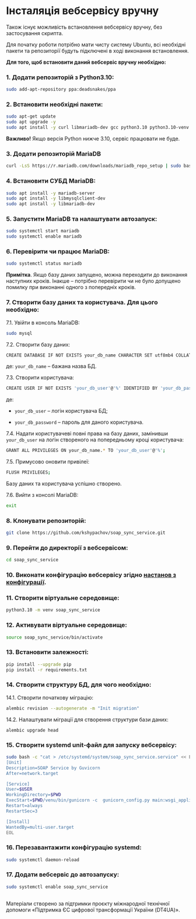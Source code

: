 # Інсталяція вебсервісу вручну

Також існує можливість встановлення вебсервісу вручну, без застосування скрипта.

Для початку роботи потрібно мати чисту систему Ubuntu, всі необхідні пакети та репозиторії будуть підключені в ході виконання встановлення.

**Для того, щоб встановити даний вебсервіс вручну необхідно:**

### 1. Додати репозиторій з Python3.10:

```bash
sudo add-apt-repository ppa:deadsnakes/ppa
```

### 2. Встановити необхідні пакети:

```bash
sudo apt-get update
sudo apt upgrade -y
sudo apt install -y curl libmariadb-dev gcc python3.10 python3.10-venv python3.10-dev git pkg-config
```
**Важливо!** Якщо версія Python нижче 3.10, сервіс працювати не буде.

### 3. Додати репозиторій MariaDB

```bash
curl -LsS https://r.mariadb.com/downloads/mariadb_repo_setup | sudo bash
```

### 4. Встановити СУБД MariaDB:

```bash
sudo apt install -y mariadb-server
sudo apt install -y libmysqlclient-dev
sudo apt install -y libmariadb-dev
```
### 5. Запустити MariaDB та налаштувати автозапуск:

```bash
sudo systemctl start mariadb
sudo systemctl enable mariadb
```

### 6. Перевірити чи працює MariaDB:

```bash
sudo systemctl status mariadb
```

**Примітка**. Якщо базу даних запущено, можна переходити до виконання наступних кроків. Інакше – потрібно перевірити чи не було допущено помилку при виконанні одного з попередніх кроків.

### 7. Створити базу даних та користувача. Для цього необхідно:

7.1. Увійти в консоль MariaDB:

```bash
sudo mysql
```

7.2. Створити базу даних:

```bash
CREATE DATABASE IF NOT EXISTS your_db_name CHARACTER SET utf8mb4 COLLATE utf8mb4_unicode_ci;
```

де: `your_db_name` – бажана назва БД.

7.3. Створити користувача:

```bash
CREATE USER IF NOT EXISTS 'your_db_user'@'%' IDENTIFIED BY 'your_db_password';
```

де:

- `your_db_user` – логін користувача БД;

- `your_db_password` – пароль для даного користувача.

7.4. Надати користувачеві повні права на базу даних, замінивши `your_db_user` на логін створеного на попередньому кроці користувача:

```bash
GRANT ALL PRIVILEGES ON your_db_name.* TO 'your_db_user'@'%';
```

7.5. Примусово оновити привілеї:

```bash
FLUSH PRIVILEGES;
```
Базу даних та користувача успішно створено.

7.6. Вийти з консолі MariaDB:

```bash
exit
```

### 8. Клонувати репозиторій:

```bash
git clone https://github.com/kshypachov/soap_sync_service.git
```

### 9. Перейти до директорії з вебсервісом:

```bash
cd soap_sync_service
```

### 10. Виконати конфігурацію вебсервісу згідно [настанов з конфігурації](./configuration.md).

### 11. Створити віртуальне середовище:

```bash
python3.10 -m venv soap_sync_service
```

### 12. Активувати віртуальне середовище:

```bash
source soap_sync_service/bin/activate
```

### 13. Встановити залежності:

```bash
pip install --upgrade pip
pip install -r requirements.txt
```

### 14. Створити структуру БД, для чого необхідно:

14.1. Створити початкову міграцію:
```bash
alembic revision --autogenerate -m "Init migration"
```

14.2. Налаштувати міграції для створення структури бази даних:
```head
alembic upgrade head
```

### 15. Створити systemd unit-файл для запуску вебсервісу:

```bash
sudo bash -c "cat > /etc/systemd/system/soap_sync_service.service" << EOL
[Unit]
Description=SOAP Service by Guvicorn
After=network.target

[Service]
User=$USER
WorkingDirectory=$PWD
ExecStart=$PWD/venu/bin/gunicorn -c  gunicorn_config.py main:wsgi_application
Restart=always
RestartSec=3

[Install]
WantedBy=multi-user.target
EOL
```

### 16. Перезавантажити конфігурацію systemd:

```bash
sudo systemctl daemon-reload
```

### 17. Додати вебсервіс до автозапуску:

```bash
sudo systemctl enable soap_sync_service
```

##
Матеріали створено за підтримки проєкту міжнародної технічної допомоги «Підтримка ЄС цифрової трансформації України (DT4UA)».
